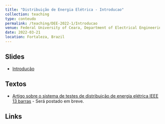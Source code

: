 ```yaml
---
title: "Distribuição de Energia Elétrica - Introducao"
collection: teaching
type: conteudo
permalink: /teaching/DEE-2022-1/Introducao
venue: Federal University of Ceara, Department of Electrical Engineering
date: 2022-03-21
location: Fortaleza, Brazil
---
```


## Slides
- [Introdução](https://drive.google.com/file/d/1Qcd3xq9Q6gMuGIN_3Oscg-tsCavrbtUX/view?usp=sharing)
## Textos
- [Artigo sobre o sistema de testes de distribuição de energia elétrica IEEE 13 barras]()  - Será postado em breve.

## Links
